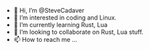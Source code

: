 - 👋 Hi, I’m @SteveCadaver
- 👀 I’m interested in coding and Linux.
- 🌱 I’m currently learning Rust, Lua
- 💞️ I’m looking to collaborate on Rust, Lua stuff.
- 📫 How to reach me ...

<!---
SteveCadaver/SteveCadaver is a ✨ special ✨ repository because its `README.md` (this file) appears on your GitHub profile.
You can click the Preview link to take a look at your changes.
--->
